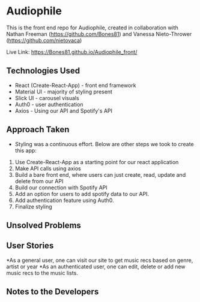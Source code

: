 # Audiophile

This is the front end repo for Audiophile, created in collaboration with Nathan Freeman (https://github.com/Bones81) and Vanessa Nieto-Thrower (https://github.com/nietovaca)

Live Link: https://Bones81.github.io/Audiophile_front/

## Technologies Used

* React (Create-React-App) - front end framework
* Material UI - majority of styling present
* Slick UI - carousel visuals
* Auth0 - user authentication
* Axios - Using our API and Spotify's API

## Approach Taken

* Styling was a continuous effort. Below are other steps we took to create this app:

1. Use Create-React-App as a starting point for our react application
2. Make API calls using axios
3. Build a bare front end, where users can just create, read, update and delete from our API
4. Build our connection with Spotify API
5. Add an option for users to add spotify data to our API.
6. Add authentication feature using Auth0.
7. Finalize styling

## Unsolved Problems

## User Stories

*As a general user, one can visit our site to get music recs based on genre, artist or year
*As an authenticated user, one can edit, delete or add new music recs to the music lists.

## Notes to the Developers
